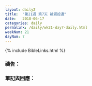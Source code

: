 ```yaml
---
layout: daily2
title:  "第21週 第7天 補漏拾遺"
date:   2018-06-17
categories: daily
permalink: /daily/wk21-day7-daily.html
weekNum: 21
dayNum: 7
---
```


{% include BibleLinks.html %}

### 禱告：

### 筆記與回應：
